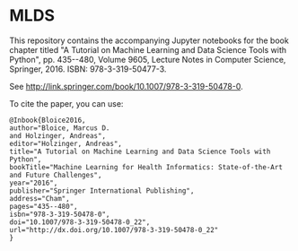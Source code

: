 # MLDS
This repository contains the accompanying Jupyter notebooks for the book chapter titled "A Tutorial on Machine Learning and Data Science Tools with Python", pp. 435--480, Volume 9605, Lecture Notes in Computer Science, Springer, 2016. ISBN: 978-3-319-50477-3.

See <http://link.springer.com/book/10.1007/978-3-319-50478-0>. 

To cite the paper, you can use:

```
@Inbook{Bloice2016,
author="Bloice, Marcus D.
and Holzinger, Andreas",
editor="Holzinger, Andreas",
title="A Tutorial on Machine Learning and Data Science Tools with Python",
bookTitle="Machine Learning for Health Informatics: State-of-the-Art and Future Challenges",
year="2016",
publisher="Springer International Publishing",
address="Cham",
pages="435--480",
isbn="978-3-319-50478-0",
doi="10.1007/978-3-319-50478-0_22",
url="http://dx.doi.org/10.1007/978-3-319-50478-0_22"
}
```
